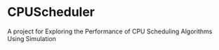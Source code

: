 # CPUScheduler
A project for Exploring the Performance of CPU Scheduling Algorithms Using Simulation
